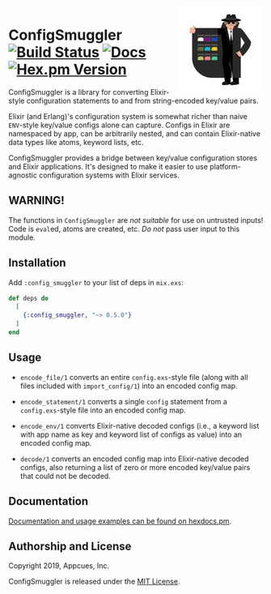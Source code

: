 <img src="assets/smuggler.jpg?raw=true" height="170" width="170" align="right">

# ConfigSmuggler [![Build Status](https://travis-ci.org/appcues/config_smuggler.svg?branch=master)](https://travis-ci.org/appcues/config_smuggler) [![Docs](https://img.shields.io/badge/api-docs-green.svg?style=flat)](https://hexdocs.pm/config_smuggler/config_smuggler.html) [![Hex.pm Version](http://img.shields.io/hexpm/v/config_smuggler.svg?style=flat)](https://hex.pm/packages/config_smuggler)

ConfigSmuggler is a library for converting Elixir-style configuration
statements to and from string-encoded key/value pairs.

Elixir (and Erlang)'s configuration system is somewhat richer than
naive `ENV`-style key/value configs alone can capture.  Configs in
Elixir are namespaced by app, can be arbitrarily nested, and can
contain Elixir-native data types like atoms, keyword lists, etc.

ConfigSmuggler provides a bridge between key/value configuration stores
and Elixir applications.  It's designed to make it easier to use
platform-agnostic configuration systems with Elixir services.

## WARNING!

The functions in `ConfigSmuggler` are *not suitable* for use on
untrusted inputs!  Code is `eval`ed, atoms are created, etc.
*Do not* pass user input to this module.

## Installation

Add `:config_smuggler` to your list of deps in `mix.exs`:

```elixir
def deps do
  [
    {:config_smuggler, "~> 0.5.0"}
  ]
end
```

## Usage

* `encode_file/1` converts an entire `config.exs`-style file
  (along with all files included with `import_config/1`) into
  an encoded config map.

* `encode_statement/1` converts a single `config` statement from a
  `config.exs`-style file into an encoded config map.

* `encode_env/1` converts Elixir-native decoded configs
  (i.e., a keyword list with app name as key and keyword list of
  configs as value) into an encoded config map.

* `decode/1` converts an encoded config map into Elixir-native decoded
  configs, also returning a list of zero or more encoded key/value pairs
  that could not be decoded.

## Documentation

[Documentation and usage examples can be found on
hexdocs.pm](https://hexdocs.pm/config_smuggler/ConfigSmuggler.html).

## Authorship and License

Copyright 2019, Appcues, Inc.

ConfigSmuggler is released under the [MIT License](MIT_LICENSE.txt).
